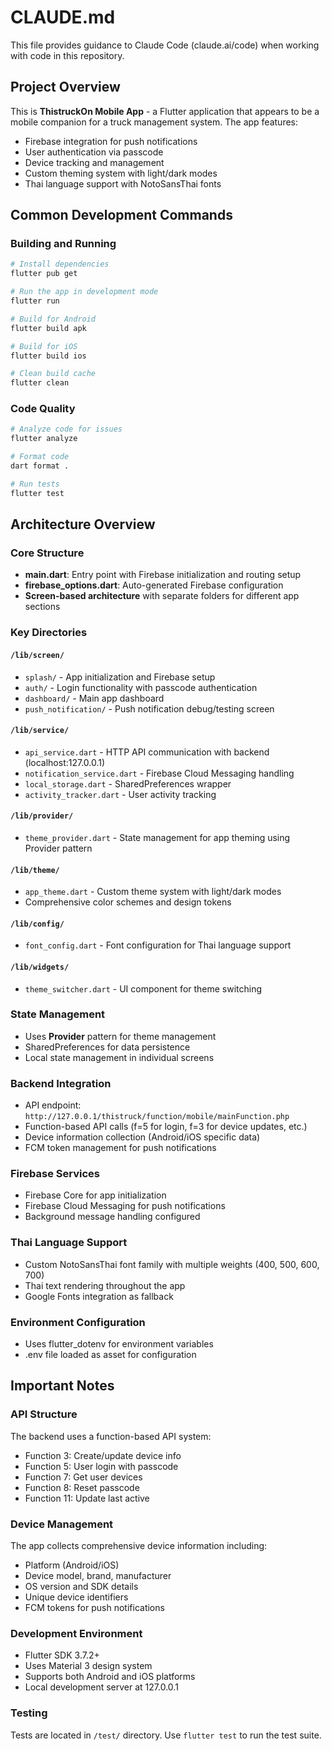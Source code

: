 # CLAUDE.md

This file provides guidance to Claude Code (claude.ai/code) when working with code in this repository.

## Project Overview

This is **ThistruckOn Mobile App** - a Flutter application that appears to be a mobile companion for a truck management system. The app features:
- Firebase integration for push notifications
- User authentication via passcode
- Device tracking and management
- Custom theming system with light/dark modes
- Thai language support with NotoSansThai fonts

## Common Development Commands

### Building and Running
```bash
# Install dependencies
flutter pub get

# Run the app in development mode
flutter run

# Build for Android
flutter build apk

# Build for iOS
flutter build ios

# Clean build cache
flutter clean
```

### Code Quality
```bash
# Analyze code for issues
flutter analyze

# Format code
dart format .

# Run tests
flutter test
```

## Architecture Overview

### Core Structure
- **main.dart**: Entry point with Firebase initialization and routing setup
- **firebase_options.dart**: Auto-generated Firebase configuration
- **Screen-based architecture** with separate folders for different app sections

### Key Directories

#### `/lib/screen/`
- `splash/` - App initialization and Firebase setup
- `auth/` - Login functionality with passcode authentication
- `dashboard/` - Main app dashboard
- `push_notification/` - Push notification debug/testing screen

#### `/lib/service/`
- `api_service.dart` - HTTP API communication with backend (localhost:127.0.0.1)
- `notification_service.dart` - Firebase Cloud Messaging handling
- `local_storage.dart` - SharedPreferences wrapper
- `activity_tracker.dart` - User activity tracking

#### `/lib/provider/`
- `theme_provider.dart` - State management for app theming using Provider pattern

#### `/lib/theme/`
- `app_theme.dart` - Custom theme system with light/dark modes
- Comprehensive color schemes and design tokens

#### `/lib/config/`
- `font_config.dart` - Font configuration for Thai language support

#### `/lib/widgets/`
- `theme_switcher.dart` - UI component for theme switching

### State Management
- Uses **Provider** pattern for theme management
- SharedPreferences for data persistence
- Local state management in individual screens

### Backend Integration
- API endpoint: `http://127.0.0.1/thistruck/function/mobile/mainFunction.php`
- Function-based API calls (f=5 for login, f=3 for device updates, etc.)
- Device information collection (Android/iOS specific data)
- FCM token management for push notifications

### Firebase Services
- Firebase Core for app initialization
- Firebase Cloud Messaging for push notifications
- Background message handling configured

### Thai Language Support
- Custom NotoSansThai font family with multiple weights (400, 500, 600, 700)
- Thai text rendering throughout the app
- Google Fonts integration as fallback

### Environment Configuration
- Uses flutter_dotenv for environment variables
- .env file loaded as asset for configuration

## Important Notes

### API Structure
The backend uses a function-based API system:
- Function 3: Create/update device info
- Function 5: User login with passcode
- Function 7: Get user devices
- Function 8: Reset passcode
- Function 11: Update last active

### Device Management
The app collects comprehensive device information including:
- Platform (Android/iOS)
- Device model, brand, manufacturer
- OS version and SDK details
- Unique device identifiers
- FCM tokens for push notifications

### Development Environment
- Flutter SDK 3.7.2+
- Uses Material 3 design system
- Supports both Android and iOS platforms
- Local development server at 127.0.0.1

### Testing
Tests are located in `/test/` directory. Use `flutter test` to run the test suite.